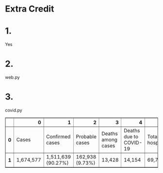 # Extra Credit
# 1.
Yes
# 2.
web.py

# 3.
covid.py


<table border="1" class="dataframe">
  <thead>
    <tr style="text-align: right;">
      <th></th>
      <th>0</th>
      <th>1</th>
      <th>2</th>
      <th>3</th>
      <th>4</th>
      <th>5</th>
      <th>6</th>
      <th>7</th>
    </tr>
  </thead>
  <tbody>
    <tr>
      <th>0</th>
      <td>Cases</td>
      <td>Confirmed cases</td>
      <td>Probable cases</td>
      <td>Deaths among cases</td>
      <td>Deaths due to COVID-19</td>
      <td>Total hospitalized</td>
      <td>Total outbreaks</td>
      <td>Test Encounters</td>
    </tr>
    <tr>
      <th>1</th>
      <td>1,674,577</td>
      <td>1,511,639 (90.27%)</td>
      <td>162,938 (9.73%)</td>
      <td>13,428</td>
      <td>14,154</td>
      <td>69,739</td>
      <td>9,966</td>
      <td>20,500,652</td>
    </tr>
  </tbody>
</table>